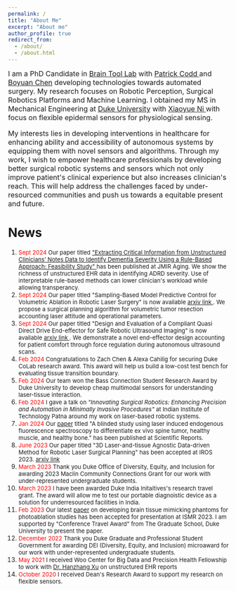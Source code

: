```yaml
---
permalink: /
title: "About Me"
excerpt: "About me"
author_profile: true
redirect_from: 
  - /about/
  - /about.html
---
```


<font size = "3"> <p> I am a PhD Candidate in <a href="https://www.braintoollab.com/">Brain Tool Lab</a> with <a href="https://scholars.duke.edu/person/patrick.codd">Patrick Codd </a> and <a href="http://boyuanchen.com/">Boyuan Chen</a> developing technologies towards automated surgery. My research focuses on Robotic Perception, Surgical Robotics Platforms and Machine Learning. I obtained my MS in Mechanical Engineering at <a href="https://duke.edu/"> Duke University</a> with <a href="http://ni.pratt.duke.edu/"> Xiaoyue Ni </a> with focus on flexible epidermal sensors for physiological sensing. </p>

<p>My interests lies in developing interventions in healthcare for enhancing ability and accessibility of autonomous systems by equipping them with novel sensors and algorithms. Through my work, I wish to empower healthcare professionals by developing better surgical robotic systems and sensors which not only improve patient's clinical experience but also increases clinician's reach. This will help address the challenges faced by under-resourced communities and push us towards a equitable present and future.</p> </font>

 

News
======
<ol>

<li><font size = "2.5"> <font style ="color:red;">Sept 2024 </font> Our paper titled <a href = "https://aging.jmir.org/2024/1/e57926/"> "Extracting Critical Information from Unstructured Clinicians’ Notes Data to Identify Dementia Severity Using a Rule-Based Approach: Feasibility Study" </a> has been published at JMIR Aging. We show the richness of unstructured EHR data in identifying ADRD severity. Use of interpretable rule-based methods can lower clinician's workload while allowing transperancy.</font> </li> 

<li><font size = "2.5"> <font style ="color:red;">Sept 2024 </font> Our paper titled "Sampling-Based Model Predictive Control for Volumetric Ablation in Robotic Laser Surgery" is now available <a href = "https://arxiv.org/pdf/2410.03152"> arxiv link </a>. We  propose a surgical planning algorithm for volumetric tumor resection accounting laser attitude and operational parameters.</font> </li> 

<li><font size = "2.5"> <font style ="color:red;">Sept 2024 </font> Our paper titled "Design and Evaluation of a Compliant Quasi Direct Drive End-effector for Safe Robotic Ultrasound Imaging" is now available <a href = "https://arxiv.org/pdf/2410.03086"> arxiv link </a>. We demonstrate a novel end-effector design accounting for patient comfort through force regulation during autonomous ultrasound scans.  </font> </li> 

<li><font size = "2.5"> <font style ="color:red;">Feb 2024 </font> Congratulations to Zach Chen & Alexa Cahilig for securing  Duke CoLab research award. This award will help us build a low-cost test bench for evaluating tissue transition boundary. </font> </li>

<li><font size = "2.5"> <font style ="color:red;">Feb 2024 </font> Our team won the Bass Connection Student Research Award by Duke University to develop cheap multimodal sensors for understanding laser-tissue interaction.</font> </li>

<li><font size = "2.5"> <font style ="color:red;">Feb 2024 </font> I gave a talk on <i>"Innovating Surgical Robotics: Enhancing Precision and Automation in Minimally Invasive Procedures"</i> at Indian Institute of Technology Patna around my work on laser-based robotic systems.</font> </li>

<li><font size = "2.5"> <font style ="color:red;">Jan 2024 </font> Our <a href = "https://www.nature.com/articles/s41598-023-50995-4">paper</a> titled "A blinded study using laser induced endogenous fluorescence spectroscopy to differentiate ex vivo spine tumor, healthy muscle, and healthy bone." has been published at Scientific Reports. </font> </li>

<li><font size = "2.5"> <font style ="color:red;">June 2023 </font> Our paper titled "3D Laser-and-tissue Agnostic Data-driven Method for Robotic Laser Surgical Planning" has been accepted at IROS 2023. <a href = "https://arxiv.org/pdf/2305.01524.pdf"> arxiv link </a>  </font> </li>

<li><font size = "2.5"> <font style ="color:red;">March 2023 </font> Thank you Duke Office of Diversity, Equity, and Inclusion for awarding 2023 Maclin Community Connections Grant for our work with under-represented undergraduate students. </font> </li>

<li><font size = "2.5"> <font style ="color:red;">March 2023 </font> I have been awarded Duke India Initaitives's research travel grant. The award will allow me to test our portable diagnoistic device as a solution for underresourced facilities in India. </font> </li>

<li><font size = "2.5"> <font style ="color:red;">Feb 2023 </font> Our latest <a href = "../files/BMP_Brain_Mimicking_Phantom.pdf"> paper</a> on developing brain tissue mimicking phantoms for photoablation studies has been accepted for presentation at ISMR 2023. I am supported by "Conference Travel Award" from The Graduate School, Duke University to present the paper. </font> </li>

<li><font size = "2.5"> <font style ="color:red;">December 2022 </font> Thank you Duke Graduate and Professional Student Government for awarding DEI (Diversity, Equity, and Inclusion) microaward for our work with under-represented undergraduate students. </font> </li>

<li><font size = "2.5"> <font style ="color:red;">May 2021 </font> I received Woo Center for Big Data and Precision Health Fellowship to work with <a href="https://scholars.duke.edu/person/hanzhang.xu">Dr. Hanzhang Xu</a> on unstructured EHR reports </font> </li>

<li><font size = "2.5"> <font style ="color:red;">October 2020 </font> I received Dean's Research Award to support my research on flexible sensors.</font> </li>

</ol>

